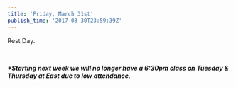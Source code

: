 ```yaml
---
title: 'Friday, March 31st'
publish_time: '2017-03-30T23:59:39Z'
---
```


Rest Day.

 

***\*Starting next week we will no longer have a 6:30pm class on Tuesday
& Thursday at East due to low attendance.***
